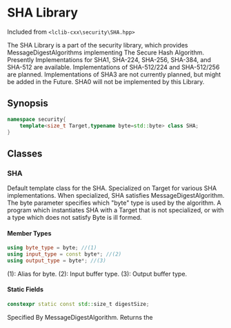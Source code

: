 <h1>SHA Library</h1>

Included from `<lclib-cxx\security\SHA.hpp>`<br/>

The SHA Library is a part of the security library, which provides MessageDigestAlgorithms implementing The Secure Hash Algorithm.
Presently Implementations for SHA1, SHA-224, SHA-256, SHA-384, and SHA-512 are available.
Implementations of SHA-512/224 and SHA-512/256 are planned. Implementations of SHA3 are not currently planned, but might be added in the Future. SHA0 will not be implemented by this Library.

<h2>Synopsis</h2>

```cpp
namespace security{
	template<size_t Target,typename byte=std::byte> class SHA;
}
```


<h2>Classes</h2>

<h3>SHA</h3>
Default template class for the SHA. Specialized on Target for various SHA implementations. When specialized, SHA satisfies MessageDigestAlgorithm.
The byte parameter specifies which "byte" type is used by the algorithm.
A program which instantiates SHA with a Target that is not specialized, or with a type which does not satisfy Byte is ill formed.

<h4>Member Types</h4>

```cpp
using byte_type = byte; //(1)
using input_type = const byte*; //(2)
using output_type = byte*; //(3)
```
(1): Alias for byte.
(2): Input buffer type.
(3): Output buffer type.

<h4>Static Fields</h4>

```cpp
constexpr static const std::size_t digestSize;
```

Specified By MessageDigestAlgorithm. Returns the 
 




